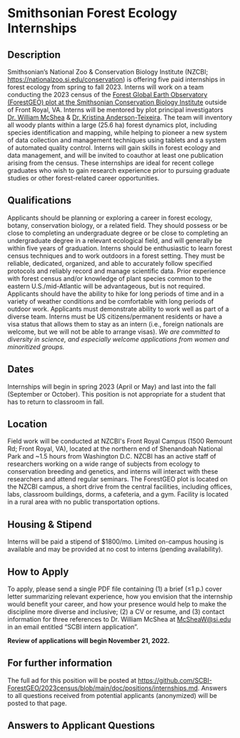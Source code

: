 # Smithsonian Forest Ecology Internships


## Description

Smithsonian’s National Zoo & Conservation Biology Institute (NZCBI; https://nationalzoo.si.edu/conservation) is offering five paid internships in forest ecology from spring to fall 2023.
Interns will work on a team conducting the 2023 census of the [Forest Global Earth Observatory (ForestGEO) plot at the Smithsonian Conservation Biology Institute](https://forestgeo.si.edu/sites/north-america/smithsonian-conservation-biology-institute) outside of Front Royal, VA.
Interns will be mentored by plot principal investigators [Dr. William McShea](https://nationalzoo.si.edu/about/staff/william-j-mcshea) & [Dr. Kristina Anderson-Teixeira](https://nationalzoo.si.edu/about/staff/kristina-j-anderson-teixeira). 
The team will inventory all woody plants within a large (25.6 ha) forest dynamics plot, including species identification and mapping, while helping to pioneer a new system of data collection and management techniques using tablets and a system of automated quality control. 
Interns will gain skills in forest ecology and data management, and will be invited to coauthor at least one publication arising from the census.
These internships are ideal for recent college graduates who wish to gain research experience prior to pursuing graduate studies or other forest-related career opportunities.

## Qualifications

Applicants should be planning or exploring a career in forest ecology, botany, conservation biology, or a related field.
They should possess or be close to completing an undergraduate degree or be close to completing an undergraduate degree in a relevant ecological field, and will generally be within five years of graduation. 
Interns should be enthusiastic to learn forest census techniques and to work outdoors in a forest setting. 
They must be reliable, dedicated, organized, and able to accurately follow specified protocols and reliably record and manage scientific data.
Prior experience with forest census and/or knowledge of plant species common to the eastern U.S./mid-Atlantic will be advantageous, but is not required.
Applicants should have the ability to hike for long periods of time and in a variety of weather conditions and be comfortable with long periods of outdoor work. 
Applicants must demonstrate ability to work well as part of a diverse team.
Interns must be US citizens/permanent residents or have a visa status that allows them to stay as an intern (i.e., foreign nationals are welcome, but we will not be able to arrange visas).
*We are committed to diversity in science, and especially welcome applications from women and minoritized groups.*

## Dates 
Internships will begin in spring 2023 (April or May) and last into the fall (September or October). This position is not appropriate for a student that has to return to classroom in fall. 

## Location

Field work will be conducted at NZCBI's Front Royal Campus (1500 Remount Rd; Front Royal, VA), located at the northern end of Shenandoah National Park and ~1.5 hours from Washington D.C.
NZCBI has an active staff of researchers working on a wide range of subjects from ecology to conservation breeding and genetics, and interns will interact with these researchers and attend regular seminars. 
The ForestGEO plot is located on the NZCBI campus, a short drive from the central facilities, including offices, labs, classroom buildings, dorms, a cafeteria, and a gym.
Facility is located in a rural area with no public transportation options. 

## Housing & Stipend
Interns will be paid a stipend of $1800/mo.
Limited on-campus housing is available and may be provided at no cost to interns (pending availability). 


## How to Apply

To apply, please send a single PDF file containing (1) a brief (≤1 p.) cover letter summarizing relevant experience, how you envision that the internship would benefit your career, and how your presence would help to make the discipline more diverse and inclusive; (2) a CV or resume, and (3) contact information for three references to Dr. William McShea at McSheaW@si.edu in an email entitled “SCBI intern application”. 

**Review of applications will begin November 21, 2022.** 

## For further information
The full ad for this position will be posted at https://github.com/SCBI-ForestGEO/2023census/blob/main/doc/positions/internships.md. 
Answers to all questions received from potential applicants (anonymized) will be posted to that page.

## Answers to Applicant Questions
